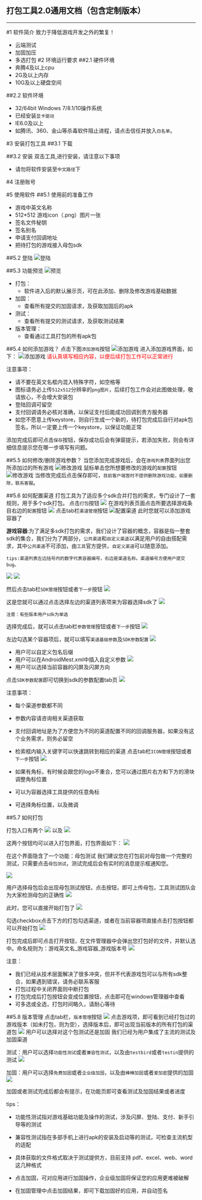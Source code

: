 打包工具2.0通用文档（包含定制版本）
-------------------
----------


#1 软件简介
致力于降低游戏开发之外的繁复！
*   云端测试
*   加固加压
*   多选打包
#2 环境运行要求
##2.1 硬件环境
*   奔腾4及以上cpu
*   2G及以上内存
*   10G及以上硬盘空间

##2.2 软件环境
*   32/64bit Windows 7/8.1/10操作系统
*   已经安装`显卡驱动`
*   IE6.0及以上
*   如腾讯、360、金山等杀毒软件阻止进程，请点击信任并放入`白名单`。

#3 安装打包工具
##3.1 下载

##3.2 安装
双击工具,进行安装，请注意以下事项

*   请勿将软件安装至`中文路径`下

#4 注册账号

#5 使用软件
##5.1 使用前的准备工作
*   游戏中英文名称
*   512*512 游戏icon（.png）图片一张
*   签名文件秘钥
*   签名别名
*   申请支付回调地址
*   把待打包的游戏接入母包sdk

##5.2 登陆
![登陆](http://7xlm26.com1.z0.glb.clouddn.com/1_1.png)


##5.3 功能预览
![预览](http://7xlm26.com1.z0.glb.clouddn.com/2.png)

*   打包：
    *   软件进入后的默认展示页，可在此添加、删除及修改游戏基础数据
*   加固：
    *   查看所有提交的加固请求，及获取加固后的apk
*   测试：
    *   查看所有提交的测试请求，及获取测试结果
*   版本管理：
    *   查看通过工具打包的所有apk包

##5.4 如何添加游戏？
点击下图`添加游戏`按钮
![添加游戏](http://7xlm26.com1.z0.glb.clouddn.com/3.png)
进入添加游戏界面，如下：
![添加游戏](http://7xlm26.com1.z0.glb.clouddn.com/4.png)
<font color="FF0000">请认真填写相应内容，以便后续打包工作可以正常进行</font>

注意事项：

*   请不要在英文名框内混入特殊字符，如空格等
*   图标请务必上传`512x512`分辨率的`png图片`，后续打包工作会对此图做处理，敬请放心，不会增大安装包
*   登陆回调可留空
*   支付回调请务必核对准确，以保证支付后能成功回调到贵方服务器
*   如您不愿意上传keystore，则自行生成一个新的，待打包完成后自行对apk包签名，所以一定要上传一个keystore，以保证功能正常

添加完成后即可点击`保存`按钮，保存成功后会有弹窗提示，若添加失败，则会有详细信息提示您在哪一步填写有问题。

##5.5 如何修改/删除游戏参数？
当您添加完成游戏后，会在`游戏列表`界面列出您所添加过的所有游戏
![修改游戏](http://7xlm26.com1.z0.glb.clouddn.com/5.png)
鼠标单击您所想要修改的游戏的`配置`按钮
![修改游戏](http://7xlm26.com1.z0.glb.clouddn.com/6.png)
当修改完成后点击保存即可，`目前客户端暂时不提供删除游戏功能，如要删除，联系客服`。

##5.6 如何配置渠道
打包工具为了适应多个sdk合并打包的需求，专门设计了一套规则，用于多个sdk打包。
点击`打包`按钮
![](http://7xlm26.com1.z0.glb.clouddn.com/8.png)
在游戏列表页面点击所要选择游戏条目右边的`配置`按钮
![](http://7xlm26.com1.z0.glb.clouddn.com/9.png)
点击tab栏`渠道管理`按钮
![配置渠道](http://7xlm26.com1.z0.glb.clouddn.com/7.png)
此时您就可以添加游戏容器了

<b>游戏容器</b>:为了满足多sdk打包的需求，我们设计了容器的概念，容器是指一整套sdk的集合，我们分为了两部分，`公共渠道`和`自定义渠道`以满足用户的自由搭配需求，其中`公共渠道`不可添加，由`工具`官方提供，`自定义渠道`可以随意添加。

    tips:渠道列表左边括号内的数字代表容器编号，右边是渠道名称。渠道编号方便用户提交bug。

![](http://7xlm26.com1.z0.glb.clouddn.com/10.png)
![](http://7xlm26.com1.z0.glb.clouddn.com/11.png)

然后点击tab栏`SDK管理`按钮或者`下一步`按钮
![](http://7xlm26.com1.z0.glb.clouddn.com/12.png)

这是您就可以通过点击选择左边的渠道列表项来为容器选择sdk了
![](http://7xlm26.com1.z0.glb.clouddn.com/13.png)

    注意：有些版本用户sdk为单选

选择完成后，就可以点击tab栏`参数管理`按钮或者`下一步`按钮
![](http://7xlm26.com1.z0.glb.clouddn.com/14.png)

左边勾选某个容器项后，就可以填写`渠道基础参数`及`SDK参数配置`
![](http://7xlm26.com1.z0.glb.clouddn.com/15.png)

*   用户可以自定义包名后缀
*   用户可以在AndroidMest.xml中插入自定义参数
![](http://7xlm26.com1.z0.glb.clouddn.com/15.png)
*   用户可以选择当前容器的闪屏及闪屏方向

点击`SDK参数配置`即可切换到sdk的参数配置tab页
![](http://7xlm26.com1.z0.glb.clouddn.com/17.png)


注意事项：

*   每个渠道参数都不同
*   参数内容请咨询相关渠道获取
*   支付回调地址是为了方便您为不同的渠道配置不同的回调服务器，如果没有这个业务需求，则务必留空
*   检索框内输入关键字可以快速跳转到相应的渠道
点击tab栏`ICON管理`按钮或者`下一步`按钮
![](http://7xlm26.com1.z0.glb.clouddn.com/18.png)

*   如果有角标，有时候会跟您的logo不重合，您可以通过图片右方和下方的滑块调整角标位置
*   可以为容器选择工具提供的任意角标
*   可选择角标位置，以及微调

##5.7 如何打包

打包入口有两个
![](http://7xlm26.com1.z0.glb.clouddn.com/19.png)
以及
![](http://7xlm26.com1.z0.glb.clouddn.com/20.png)

这两个按钮均可以进入打包界面，打包界面如下：
![](http://7xlm26.com1.z0.glb.clouddn.com/21.png)

在这个界面隐含了一个功能：母包测试
我们建议您在打包前对母包做一个完整的测试，只需要点击`母包测试`，测试完成后会有实时的消息提示框通知您。

![](http://7xlm26.com1.z0.glb.clouddn.com/22.png)

用户选择母包后会出现母包测试按钮，点击按钮，即可上传母包，工具测试团队会为大家检测母包的正确性
![](http://7xlm26.com1.z0.glb.clouddn.com/23.png)

此时，您可以直接开始打包了
![](http://7xlm26.com1.z0.glb.clouddn.com/24.png)

勾选checkbox点击下方的打包勾选渠道，或者在当前容器项直接点击打包按钮都可以开始打包
![](http://7xlm26.com1.z0.glb.clouddn.com/25.png)

打包完成后即可点击打开按钮，在文件管理器中会弹出您打包好的文件，并默认选中。命名规则为：游戏英文名_游戏容器_游戏版本号
![](http://7xlm26.com1.z0.glb.clouddn.com/26.png)

注意：
*   我们已经从技术层面解决了很多冲突，但并不代表游戏包可以与所有sdk整合，如果遇到错误，请务必联系客服
*   打包过程中关闭界面则中断打包
*   打包完成后打包按钮会变成位置按钮，点击即可在windows管理器中查看
*   可多选或全选，打包时间略久，请耐心等待

##5.8 版本管理
点击tab栏，`版本管理`按钮
![](http://7xlm26.com1.z0.glb.clouddn.com/27.png)
点击游戏项，即可看到已经打包过的游戏版本（如未打包，则为空），选择版本后，即可出现当前版本的所有打包的渠道包
![](http://7xlm26.com1.z0.glb.clouddn.com/28.png)
用户可以选择对这个包测试还是加固
我们已经为用户集成了主流的测试及加固渠道

测试：用户可以选择`功能性测试`或者`兼容性测试`，以及由`testbird`或者`testin`提供的测试
![](http://7xlm26.com1.z0.glb.clouddn.com/29.png)

加固：用户可以选择`免费加固`或者`企业级加固`，以及由`棒棒加固`或者`爱加密`提供的加固
![](http://7xlm26.com1.z0.glb.clouddn.com/30.png)


加固或者测试完成后都会有提示，在功能页即可查看测试及加固结果或者进度

tips：

*   功能性测试指对游戏基础功能及操作的测试，涉及闪屏、登陆、支付、新手引导等的测试
*   兼容性测试指在多部手机上进行apk的安装及启动等的测试，可检查主流机型的适配
*   具体获取的文件格式取决于测试提供方，目前支持 pdf、excel、web、word这几种格式

*   点击加固，可对应用进行加固操作，企业级加固将保证您的应用更难被破解
*   在加固管理中点击加固结果，即可下载加固好的应用，并自动签名


    


        



